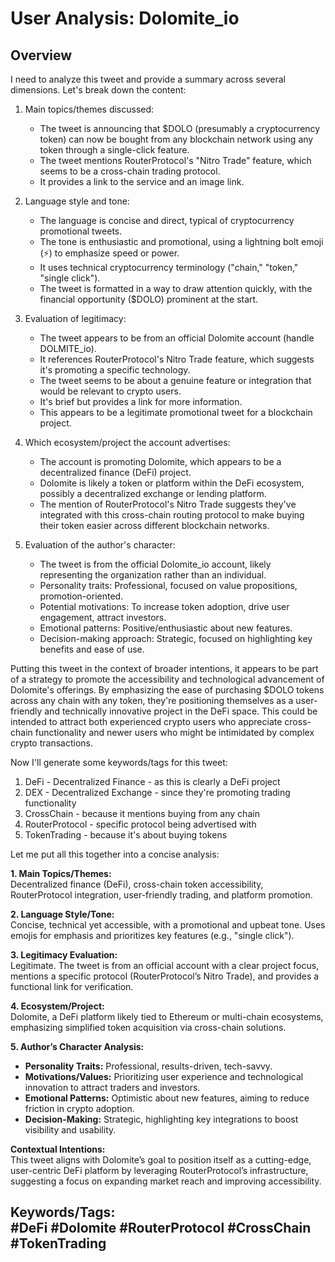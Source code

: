 # User Analysis: Dolomite_io

## Overview

<think>
I need to analyze this tweet and provide a summary across several dimensions. Let's break down the content:

1. Main topics/themes discussed:
   - The tweet is announcing that $DOLO (presumably a cryptocurrency token) can now be bought from any blockchain network using any token through a single-click feature.
   - The tweet mentions RouterProtocol's "Nitro Trade" feature, which seems to be a cross-chain trading protocol.
   - It provides a link to the service and an image link.

2. Language style and tone:
   - The language is concise and direct, typical of cryptocurrency promotional tweets.
   - The tone is enthusiastic and promotional, using a lightning bolt emoji (⚡) to emphasize speed or power.
   - It uses technical cryptocurrency terminology ("chain," "token," "single click").
   - The tweet is formatted in a way to draw attention quickly, with the financial opportunity ($DOLO) prominent at the start.

3. Evaluation of legitimacy:
   - The tweet appears to be from an official Dolomite account (handle DOLMITE_io).
   - It references RouterProtocol's Nitro Trade feature, which suggests it's promoting a specific technology.
   - The tweet seems to be about a genuine feature or integration that would be relevant to crypto users.
   - It's brief but provides a link for more information.
   - This appears to be a legitimate promotional tweet for a blockchain project.

4. Which ecosystem/project the account advertises:
   - The account is promoting Dolomite, which appears to be a decentralized finance (DeFi) project.
   - Dolomite is likely a token or platform within the DeFi ecosystem, possibly a decentralized exchange or lending platform.
   - The mention of RouterProtocol's Nitro Trade suggests they've integrated with this cross-chain routing protocol to make buying their token easier across different blockchain networks.

5. Evaluation of the author's character:
   - The tweet is from the official Dolomite_io account, likely representing the organization rather than an individual.
   - Personality traits: Professional, focused on value propositions, promotion-oriented.
   - Potential motivations: To increase token adoption, drive user engagement, attract investors.
   - Emotional patterns: Positive/enthusiastic about new features.
   - Decision-making approach: Strategic, focused on highlighting key benefits and ease of use.

Putting this tweet in the context of broader intentions, it appears to be part of a strategy to promote the accessibility and technological advancement of Dolomite's offerings. By emphasizing the ease of purchasing $DOLO tokens across any chain with any token, they're positioning themselves as a user-friendly and technically innovative project in the DeFi space. This could be intended to attract both experienced crypto users who appreciate cross-chain functionality and newer users who might be intimidated by complex crypto transactions.

Now I'll generate some keywords/tags for this tweet:

1. DeFi - Decentralized Finance - as this is clearly a DeFi project
2. DEX - Decentralized Exchange - since they're promoting trading functionality
3. CrossChain - because it mentions buying from any chain
4. RouterProtocol - specific protocol being advertised with
5. TokenTrading - because it's about buying tokens

Let me put all this together into a concise analysis:
</think>

**1. Main Topics/Themes:**  
Decentralized finance (DeFi), cross-chain token accessibility, RouterProtocol integration, user-friendly trading, and platform promotion.

**2. Language Style/Tone:**  
Concise, technical yet accessible, with a promotional and upbeat tone. Uses emojis for emphasis and prioritizes key features (e.g., "single click").

**3. Legitimacy Evaluation:**  
Legitimate. The tweet is from an official account with a clear project focus, mentions a specific protocol (RouterProtocol’s Nitro Trade), and provides a functional link for verification.

**4. Ecosystem/Project:**  
Dolomite, a DeFi platform likely tied to Ethereum or multi-chain ecosystems, emphasizing simplified token acquisition via cross-chain solutions.

**5. Author’s Character Analysis:**  
- **Personality Traits:** Professional, results-driven, tech-savvy.  
- **Motivations/Values:** Prioritizing user experience and technological innovation to attract traders and investors.  
- **Emotional Patterns:** Optimistic about new features, aiming to reduce friction in crypto adoption.  
- **Decision-Making:** Strategic, highlighting key integrations to boost visibility and usability.  

**Contextual Intentions:**  
This tweet aligns with Dolomite’s goal to position itself as a cutting-edge, user-centric DeFi platform by leveraging RouterProtocol’s infrastructure, suggesting a focus on expanding market reach and improving accessibility.

**Keywords/Tags:**  
#DeFi #Dolomite #RouterProtocol #CrossChain #TokenTrading
---
